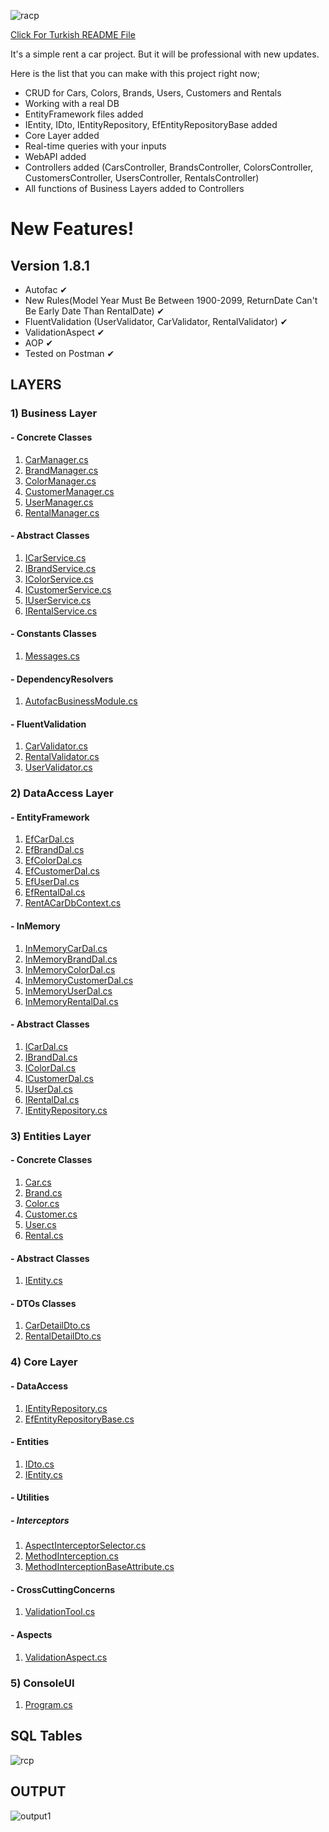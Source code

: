 ![racp](https://user-images.githubusercontent.com/51466724/108199343-ea1a6f00-712d-11eb-8a5f-1e58784efd2a.jpg)

[Click For Turkish README File](https://github.com/erkanakkoc/ReCapProject/blob/master/README_TR.md)

It's a simple rent a car project. But it will be professional with new updates.

Here is the list that you can make with this project right now;

  - CRUD for Cars, Colors, Brands, Users, Customers and Rentals
  - Working with a real DB
  - EntityFramework files added
  - IEntity, IDto, IEntityRepository, EfEntityRepositoryBase added
  - Core Layer added 
  - Real-time queries with your inputs
  - WebAPI added
  - Controllers added (CarsController, BrandsController, ColorsController, CustomersController, UsersController, RentalsController)
  - All functions of Business Layers added to Controllers

 
# New Features!

## Version 1.8.1
- Autofac ✔
- New Rules(Model Year Must Be Between 1900-2099, ReturnDate Can't Be Early Date Than RentalDate) ✔
- FluentValidation (UserValidator, CarValidator, RentalValidator) ✔
- ValidationAspect ✔
- AOP ✔
- Tested on Postman ✔


## LAYERS

### 1) Business Layer
#### - Concrete Classes
1. [CarManager.cs](https://github.com/erkanakkoc/ReCapProject/blob/master/Business/Concrete/CarManager.cs)
2. [BrandManager.cs](https://github.com/erkanakkoc/ReCapProject/blob/master/Business/Concrete/BrandManager.cs)
3. [ColorManager.cs](https://github.com/erkanakkoc/ReCapProject/blob/master/Business/Concrete/ColorManager.cs)
4. [CustomerManager.cs](https://github.com/erkanakkoc/ReCapProject/blob/master/Business/Concrete/CustomerManager.cs)
5. [UserManager.cs](https://github.com/erkanakkoc/ReCapProject/blob/master/Business/Concrete/UserManager.cs)
6. [RentalManager.cs](https://github.com/erkanakkoc/ReCapProject/blob/master/Business/Concrete/RentalManager.cs)
  
#### - Abstract Classes
1. [ICarService.cs](https://github.com/erkanakkoc/ReCapProject/blob/master/Business/Abstract/ICarService.cs)
2. [IBrandService.cs](https://github.com/erkanakkoc/ReCapProject/blob/master/Business/Abstract/IBrandService.cs)
3. [IColorService.cs](https://github.com/erkanakkoc/ReCapProject/blob/master/Business/Abstract/IColorService.cs)
4. [ICustomerService.cs](https://github.com/erkanakkoc/ReCapProject/blob/master/Business/Abstract/ICustomerService.cs)
5. [IUserService.cs](https://github.com/erkanakkoc/ReCapProject/blob/master/Business/Abstract/IUserService.cs)
6. [IRentalService.cs](https://github.com/erkanakkoc/ReCapProject/blob/master/Business/Abstract/IRentalService.cs)

#### - Constants Classes
1. [Messages.cs](https://github.com/erkanakkoc/ReCapProject/blob/master/Business/Constants/Messages.cs)

#### - DependencyResolvers
1. [AutofacBusinessModule.cs](https://github.com/erkanakkoc/ReCapProject/blob/master/Business/DependencyResolvers/Autofac/AutofacBusinessModule.cs)

#### - FluentValidation
1. [CarValidator.cs](https://github.com/erkanakkoc/ReCapProject/blob/master/Business/ValidationRules/FluentValidation/CarValidator.cs)
2. [RentalValidator.cs](https://github.com/erkanakkoc/ReCapProject/blob/master/Business/ValidationRules/FluentValidation/RentalValidator.cs)
3. [UserValidator.cs](https://github.com/erkanakkoc/ReCapProject/blob/master/Business/ValidationRules/FluentValidation/UserValidator.cs)


### 2) DataAccess Layer
#### - EntityFramework
1. [EfCarDal.cs](https://github.com/erkanakkoc/ReCapProject/blob/master/DataAccess/Concrete/EntityFramework/EfCarDal.cs)
2. [EfBrandDal.cs](https://github.com/erkanakkoc/ReCapProject/blob/master/DataAccess/Concrete/EntityFramework/EfBrandDal.cs)
3. [EfColorDal.cs](https://github.com/erkanakkoc/ReCapProject/blob/master/DataAccess/Concrete/EntityFramework/EfColorDal.cs)
4. [EfCustomerDal.cs](https://github.com/erkanakkoc/ReCapProject/blob/master/DataAccess/Concrete/EntityFramework/EfCustomerDal.cs)
5. [EfUserDal.cs](https://github.com/erkanakkoc/ReCapProject/blob/master/DataAccess/Concrete/EntityFramework/EfUserDal.cs)
6. [EfRentalDal.cs](https://github.com/erkanakkoc/ReCapProject/blob/master/DataAccess/Concrete/EntityFramework/EfRentalDal.cs)
7. [RentACarDbContext.cs](https://github.com/erkanakkoc/ReCapProject/blob/master/DataAccess/Concrete/EntityFramework/RentACarDbContext.cs)

#### - InMemory
1. [InMemoryCarDal.cs](https://github.com/erkanakkoc/ReCapProject/blob/master/DataAccess/Concrete/InMemory/InMemoryCarDal.cs)
2. [InMemoryBrandDal.cs](https://github.com/erkanakkoc/ReCapProject/blob/master/DataAccess/Concrete/InMemory/InMemoryBrandDal.cs)
3. [InMemoryColorDal.cs](https://github.com/erkanakkoc/ReCapProject/blob/master/DataAccess/Concrete/InMemory/InMemoryColorDal.cs)
4. [InMemoryCustomerDal.cs](https://github.com/erkanakkoc/ReCapProject/blob/master/DataAccess/Concrete/InMemory/InMemoryCustomerDal.cs)
5. [InMemoryUserDal.cs](https://github.com/erkanakkoc/ReCapProject/blob/master/DataAccess/Concrete/InMemory/InMemoryUserDal.cs)
6. [InMemoryRentalDal.cs](https://github.com/erkanakkoc/ReCapProject/blob/master/DataAccess/Concrete/InMemory/InMemoryRentalDal.cs)

#### - Abstract Classes
1. [ICarDal.cs](https://github.com/erkanakkoc/ReCapProject/blob/master/DataAccess/Abstract/ICarDal.cs)
2. [IBrandDal.cs](https://github.com/erkanakkoc/ReCapProject/blob/master/DataAccess/Abstract/IBrandDal.cs)
3. [IColorDal.cs](https://github.com/erkanakkoc/ReCapProject/blob/master/DataAccess/Abstract/IColorDal.cs)
4. [ICustomerDal.cs](https://github.com/erkanakkoc/ReCapProject/blob/master/DataAccess/Abstract/ICustomerDal.cs)
5. [IUserDal.cs](https://github.com/erkanakkoc/ReCapProject/blob/master/DataAccess/Abstract/IUserDal.cs)
6. [IRentalDal.cs](https://github.com/erkanakkoc/ReCapProject/blob/master/DataAccess/Abstract/IRentalDal.cs)
7. [IEntityRepository.cs](https://github.com/erkanakkoc/ReCapProject/blob/master/DataAccess/Abstract/IEntityRepository.cs)

### 3) Entities Layer
#### - Concrete Classes
1. [Car.cs](https://github.com/erkanakkoc/ReCapProject/blob/master/Entities/Concrete/Car.cs)
2. [Brand.cs](https://github.com/erkanakkoc/ReCapProject/blob/master/Entities/Concrete/Brand.cs)
3. [Color.cs](https://github.com/erkanakkoc/ReCapProject/blob/master/Entities/Concrete/Color.cs)
4. [Customer.cs](https://github.com/erkanakkoc/ReCapProject/blob/master/Entities/Concrete/Customer.cs)
5. [User.cs](https://github.com/erkanakkoc/ReCapProject/blob/master/Entities/Concrete/User.cs)
6. [Rental.cs](https://github.com/erkanakkoc/ReCapProject/blob/master/Entities/Concrete/Rental.cs)

#### - Abstract Classes
1. [IEntity.cs](https://github.com/erkanakkoc/ReCapProject/blob/master/Entities/Abstract/IEntity.cs)

#### - DTOs Classes
1. [CarDetailDto.cs](https://github.com/erkanakkoc/ReCapProject/blob/master/Entities/Abstract/CarDetailDto.cs)
2. [RentalDetailDto.cs](https://github.com/erkanakkoc/ReCapProject/blob/master/Entities/Abstract/RentalDetailDto.cs)

### 4) Core Layer
#### - DataAccess
1. [IEntityRepository.cs](https://github.com/erkanakkoc/ReCapProject/blob/master/Core/DataAccess/IEntityRepository.cs)
2. [EfEntityRepositoryBase.cs](https://github.com/erkanakkoc/ReCapProject/blob/master/Core/DataAccess/EntityFramework/EfEntityRepositoryBase.cs)

#### - Entities
1. [IDto.cs](https://github.com/erkanakkoc/ReCapProject/blob/master/Core/Entities/IDto.cs)
2. [IEntity.cs](https://github.com/erkanakkoc/ReCapProject/blob/master/Core/Entities/IEntity.cs)

#### - Utilities
##### - Interceptors
1. [AspectInterceptorSelector.cs](https://github.com/erkanakkoc/ReCapProject/blob/master/Core/Utilities/Interceptors/AspectInterceptorSelector.cs)
2. [MethodInterception.cs](https://github.com/erkanakkoc/ReCapProject/blob/master/Core/Utilities/Interceptors/MethodInterception.cs)
3. [MethodInterceptionBaseAttribute.cs](https://github.com/erkanakkoc/ReCapProject/blob/master/Core/Utilities/Interceptors/MethodInterceptionBaseAttribute.cs)

#### - CrossCuttingConcerns
1. [ValidationTool.cs](https://github.com/erkanakkoc/ReCapProject/blob/master/Core/CrossCuttingConcerns/Validation/ValidationTool.cs)


#### - Aspects
1. [ValidationAspect.cs](https://github.com/erkanakkoc/ReCapProject/blob/master/Core/Aspects/Autofac/Validation/ValidationAspect.cs)


### 5) ConsoleUI
1. [Program.cs](https://github.com/erkanakkoc/ReCapProject/blob/master/ConsoleUI/Program.cs)


## SQL Tables
![rcp](https://user-images.githubusercontent.com/51466724/108183763-7b341a80-711b-11eb-9f84-110b0998e560.jpg)

## OUTPUT

![output1](https://user-images.githubusercontent.com/51466724/108192079-e0403e00-7124-11eb-8e0c-bbe5de49be71.jpeg)
